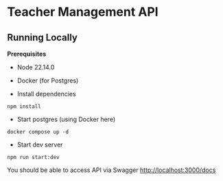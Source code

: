 # Teacher Management API

## Running Locally

**Prerequisites**

- Node 22.14.0
- Docker (for Postgres)

- Install dependencies

```
npm install
```

- Start postgres (using Docker here)

```
docker compose up -d
```

- Start dev server

```
npm run start:dev
```

You should be able to access API via Swagger [http://localhost:3000/docs](http://localhost:3000/docs)